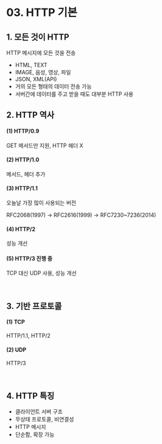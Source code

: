 # 03. HTTP 기본
## 1. 모든 것이 HTTP
HTTP 메시지에 모든 것을 전송
- HTML, TEXT
- IMAGE, 음성, 영상, 파일
- JSON, XML(API)
- 거의 모든 형태의 데이터 전송 가능
- 서버간에 데이터를 주고 받을 때도 대부분 HTTP 사용

## 2. HTTP 역사
#### (1) HTTP/0.9
GET 메서드만 지원, HTTP 헤더 X

#### (2) HTTP/1.0
메서드, 헤더 추가

#### (3) HTTP/1.1
오늘날 가장 많이 사용되는 버전

RFC2068(1997) -> RFC2616(1999) -> RFC7230~7236(2014)

#### (4) HTTP/2
성능 개선

#### (5) HTTP/3 진행 중
TCP 대신 UDP 사용, 성능 개선 

<br>

## 3. 기반 프로토콜
#### (1) TCP
HTTP/1.1, HTTP/2

#### (2) UDP
HTTP/3

<br>

## 4. HTTP 특징
- 클라이언트 서버 구조
- 무상태 프로토콜, 비연결성
- HTTP 메시지
- 단순함, 확장 가능

